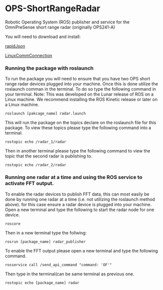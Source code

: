 # OPS-ShortRangeRadar
Robotic Operating System (ROS) publisher and service for the OmniPreSense short range radar (originally OPS241-A)

You will need to download and install:


[rapidJson]( https://github.com/Tencent/rapidjson)

	
[LinuxCommConnection](https://github.com/RyanLoringCooper/LinuxCommConnection)

	
### Running the package with roslaunch
To run the package you will need to ensure that you have two OPS short range radar devices plugged into your machine. Once this is done utilize the roslaunch comman in the terminal. To do so type the following command in your terminal. Note: This was developed on the Lunar release of ROS on a Linux machine. We recommend installing the ROS Kinetic release or later on a Linux machine. 
```
roslaunch [pakcage_name] radar.launch
```	
This will run the package on the topics declare on the roslaunch file for this package. To view these topics please type the following command into a terminal.
```	
rostopic echo /radar_1/radar
```	
Then in another terminal please type the following command to view the topic that the second radar is publishing to.
```
rostopic echo /radar_2/radar
```
### Running one radar at a time and using the ROS service to activate FFT output. 		
To enable the radar devices to publish FFT data, this can most easily be done by running one radar at a time (i.e. not utilizing the roslaunch method above). for this case ensure a radar device is plugged into your machine. Open a new terminal and type the following to start the radar node for one device.
```
roscore
```	
Then in a new terminal type the follwing:
```
rosrun [package_name] radar_publisher
```
To enable the FFT output please open a new terminal and type the following command.
```
rosservice call /send_api_command "command: 'OF'"
```	
Then type in the terminal(can be same terminal as previous one.
```
rostopic echo [package_name] radar
```	


	
